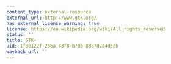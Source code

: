 ```yaml
---
content_type: external-resource
external_url: http://www.gtk.org/
has_external_license_warning: true
license: https://en.wikipedia.org/wiki/All_rights_reserved
status: ''
title: GTK+
uid: 1f3e122f-266a-43f8-b7db-8d87d7a4d5eb
wayback_url: ''
---
```

